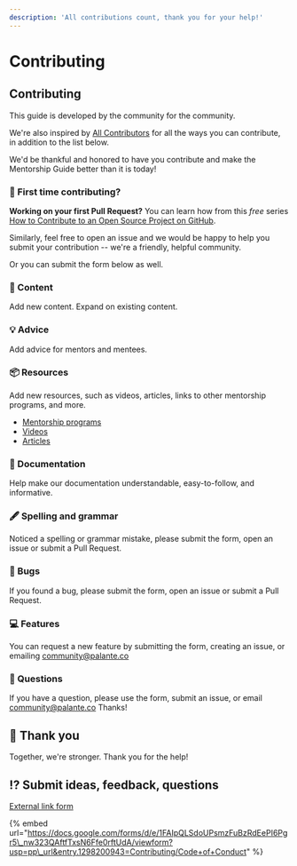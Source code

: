 ```yaml
---
description: 'All contributions count, thank you for your help!'
---
```


# Contributing

## Contributing

This guide is developed by the community for the community.

We're also inspired by [All Contributors](https://allcontributors.org/docs/en/emoji-key) for all the ways you can contribute, in addition to the list below.

We'd be thankful and honored to have you contribute and make the Mentorship Guide better than it is today!

### 🥇 First time contributing?

**Working on your first Pull Request?** You can learn how from this _free_ series [How to Contribute to an Open Source Project on GitHub](https://egghead.io/series/how-to-contribute-to-an-open-source-project-on-github).

Similarly, feel free to open an issue and we would be happy to help you submit your contribution -- we're a friendly, helpful community. 

Or you can submit the form below as well.

### 📝 Content

Add new content. Expand on existing content.

### 💡 Advice

Add advice for mentors and mentees.

### 📦 Resources

Add new resources, such as videos, articles, links to other mentorship programs, and more.

* [Mentorship programs](../resources/mentorship-programs.md)
* [Videos](../resources/additional-resources/videos.md)
* [Articles](../resources/additional-resources/articles.md)

### 📖 Documentation

Help make our documentation understandable, easy-to-follow, and informative.

### 🖋 Spelling and grammar

Noticed a spelling or grammar mistake, please submit the form, open an issue or submit a Pull Request.

### 🐛 Bugs

If you found a bug, please submit the form, open an issue or submit a Pull Request.

### 💻 Features

You can request a new feature by submitting the form, creating an issue, or emailing community@palante.co

### 💬 Questions

If you have a question, please use the form, submit an issue, or email community@palante.co Thanks!

## 👏 Thank you

Together, we're stronger. Thank you for the help!

## ⁉ Submit ideas, feedback, questions

[External link form](https://docs.google.com/forms/d/e/1FAIpQLSdoUPsmzFuBzRdEePI6Pgr5_nw323QAftfTxsN6Ffe0rftUdA/viewform?usp=pp_url&entry.1298200943=Contributing/Code+of+Conduct)

{% embed url="https://docs.google.com/forms/d/e/1FAIpQLSdoUPsmzFuBzRdEePI6Pgr5\_nw323QAftfTxsN6Ffe0rftUdA/viewform?usp=pp\_url&entry.1298200943=Contributing/Code+of+Conduct" %}



